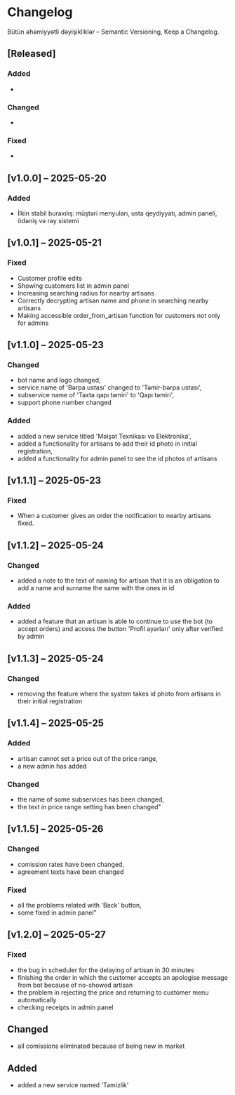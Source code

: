 # Changelog
Bütün əhəmiyyətli dəyişikliklər – Semantic Versioning, Keep a Changelog.

## [Released]

### Added
- 

### Changed
- 

### Fixed
- 

## [v1.0.0] – 2025-05-20
### Added
- İlkin stabil buraxılış: müştəri menyuları, usta qeydiyyatı, admin paneli, ödəniş və rəy sistemi

## [v1.0.1] – 2025-05-21
### Fixed
- Customer profile edits
- Showing customers list in admin panel
- Increasing searching radius for nearby artisans
- Correctly decrypting artisan name and phone in searching nearby artisans
- Making accessible order_from_artisan function for customers not only for admins

## [v1.1.0] – 2025-05-23
### Changed
- bot name and logo changed,
- service name of 'Bərpa ustası' changed to 'Təmir-bərpa ustası',
- subservice name of 'Taxta qapı təmiri' to 'Qapı təmiri',
- support phone number changed

### Added
- added a new service titled 'Məişət Texnikası və Elektronika',
- added a functionality for artisans to add their id photo in initial registration,
- added a functionality for admin panel to see the id photos of artisans

## [v1.1.1] – 2025-05-23
### Fixed
- When a customer gives an order the notification to nearby artisans fixed.

## [v1.1.2] – 2025-05-24
### Changed
- added a note to the text of naming for artisan that it is an obligation to add a name and surname the same with the ones in id

### Added
- added a feature that an artisan is able to continue to use the bot (to accept orders) and access the button 'Profil ayarları' only after verified by admin

## [v1.1.3] – 2025-05-24
### Changed
- removing the feature where the system takes id photo from artisans in their initial registration

## [v1.1.4] – 2025-05-25
### Added
- artisan cannot set a price out of the price range, 
- a new admin has added

### Changed
- the name of some subservices has been changed, 
- the text in price range setting has been changed"
  
## [v1.1.5] – 2025-05-26
### Changed 
- comission rates have been changed,
- agreement texts have been changed
  
### Fixed
- all the problems related with 'Back' button,
- some fixed in admin panel"

## [v1.2.0] – 2025-05-27
### Fixed
- the bug in scheduler for the delaying of artisan in 30 minutes
- finishing the order in which the customer accepts an apologise message from bot because of no-showed artisan
- the problem in rejecting the price and returning to customer menu automatically
- checking receipts in admin panel

## Changed
- all comissions eliminated because of being new in market

## Added
- added a new service named 'Təmizlik'
